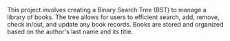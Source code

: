 This project involves creating a Binary Search Tree (BST) to manage a library of books. The tree allows for users to efficient search, add, remove, check in/out, and update any book records. Books are stored and organized based on the author's last name and its title.
